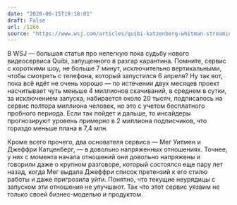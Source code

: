 ```yaml
---
date: "2020-06-15T19:18:01"
draft: False
url: /1266
source: "https://www.wsj.com/articles/quibi-katzenberg-whitman-streaming-startup-11592157291?mod=tech\_lead\_pos1"
---
```


В WSJ — большая статья про нелегкую пока судьбу нового видеосервиса Quibi, запущенного в разгар карантина. Помните, сервис с короткими шоу, не больше 7 минут, исключительно вертикальными, чтобы смотреть с телефона, который запустился 6 апреля? Ну так вот, пока всё идёт не очень хорошо — по истечении двух месяцев проект насчитывает чуть меньше 4 миллионов скачиваний, в среднем в сутки, за исключением запуска, набирается около 20 тысяч, подписалось на сервис полтора миллиона человек, но это с учетом бесплатного пробного периода. Если так пойдет и дальше, то инсайдеры прогнозируют уровень примерно в 2 миллиона подписчиков, что гораздо меньше плана в 7,4 млн.

Кроме всего прочего, два основателя сервиса — Мег Уитмен и Джеффри Катценберг, — в довольно напряженных отношениях. Точнее, у них с момента начала отношений они довольно напряжены и говорили даже о крупном разговоре, который состоялся еще пару лет назад, когда Мег выдала Джеффри список претензий к его стилю работы и даже пригрозила уйти. Понятно, что текущие неурядицы с запуском эти отношения не улучшают. Так что этот сервис уязвим не только своей бизнес-моделью и продуктом.
